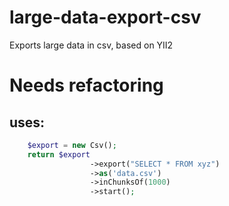 # large-data-export-csv
Exports large data in csv, based on YII2

# Needs refactoring

## uses:
```php
    $export = new Csv();
    return $export
                  ->export("SELECT * FROM xyz")
                  ->as('data.csv')
                  ->inChunksOf(1000)
                  ->start();
    
    
